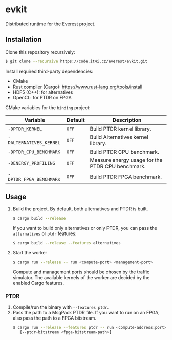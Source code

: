 # evkit
Distributed runtime for the Everest project.

## Installation
Clone this repository recursively:
```bash
$ git clone --recursive https://code.it4i.cz/everest/evkit.git
```

Install required third-party dependencies:
- CMake
- Rust compiler (Cargo): https://www.rust-lang.org/tools/install
- HDF5 (C++): for alternatives
- OpenCL: for PTDR on FPGA

CMake variables for the `binding` project:

| **Variable**            | **Default** | **Description**                                  |
|-------------------------|-------------|--------------------------------------------------|
| `-DPTDR_KERNEL`         | `OFF`       | Build PTDR kernel library.                       |
| `-DALTERNATIVES_KERNEL` | `OFF`       | Build Alternatives kernel library.               |
| `-DPTDR_CPU_BENCHMARK`  | `OFF`       | Build PTDR CPU benchmark.                        |
| `-DENERGY_PROFILING`    | `OFF`       | Measure energy usage for the PTDR CPU benchmark. |
| `-DPTDR_FPGA_BENCHMARK` | `OFF`       | Build PTDR FPGA benchmark.                       |

## Usage
1. Build the project. By default, both alternatives and PTDR is built.
    ```bash
    $ cargo build --release
    ```
    If you want to build only alternatives or only PTDR, you can pass the `alternatives` or `ptdr` features:
    ```bash
    $ cargo build --release --features alternatives
    ```

2. Start the worker
    ```bash
    $ cargo run --release -- run <compute-port> <management-port>
    ```
    Compute and management ports should be chosen by the traffic simulator.
    The available kernels of the worker are decided by the enabled Cargo features.

### PTDR
1. Compile/run the binary with `--features ptdr`.
2. Pass the path to a MsgPack PTDR file. If you want to run on an FPGA, also pass the path to a FPGA bitstream.
   ```bash
   $ cargo run --release --features ptdr -- run <compute-address:port> <management-address:port> --ptdr-profiles <msgpack-profiles-path> \
      [--ptdr-bitstream <fpga-bitstream-path>]
   ```
